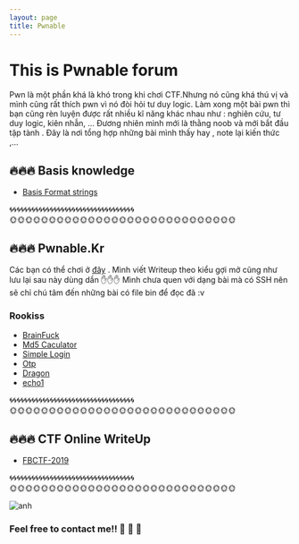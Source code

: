```yaml
---
layout: page
title: Pwnable
---
```

# This is Pwnable forum

Pwn là một phần khá là khó trong khi chơi CTF.Nhưng nó cũng khá thú vị và mình cũng rất thích pwn vì nó đòi hỏi tư duy logic. Làm xong một bài pwn thì bạn cũng rèn luyện được rất nhiều kĩ năng khác nhau như : nghiên cứu, tư duy logic, kiên nhẫn, ... Đương nhiên mình mới là thằng noob và mới bắt đầu tập tành . Đây là nơi tổng hợp những bài mình thấy hay  , note lại kiến thức ,... 

## 🔥🔥🔥 Basis knowledge 

  -  [Basis Format strings](https://hacmao.github.io/Pwnable/2019-06-03-stringformats/) 

🌀🌀🌀🌀🌀🌀🌀🌀🌀🌀🌀🌀🌀🌀🌀🌀🌀🌀🌀🌀🌀🌀🌀🌀🌀🌀🌀🌀🌀🌀🌀🌀🌀🌀  
🌞🌞🌞🌞🌞🌞🌞🌞🌞🌞🌞🌞🌞🌞🌞🌞🌞🌞🌞🌞🌞🌞🌞🌞🌞🌞🌞🌞🌞
      
      

## 🔥🔥🔥 Pwnable.Kr 
Các bạn có thể chơi ở [đây](https://pwnable.kr/play.php) . Mình viết Writeup theo kiểu gợi mở cũng như lưu lại sau này dùng dần ✋✋✋
Mình chưa quen với dạng bài mà có SSH nên sẽ chỉ chú tâm đến những bài có file bin để đọc đã :v 
### Rookiss
  - [BrainFuck](https://hacmao.github.io/2019-06-15-brainfuck/) 
  - [Md5 Caculator](https://hacmao.github.io/2019-06-16-md5Caculator/)
  - [Simple Login](https://hacmao.github.io/2019-06-17-simple-login/)
  - [Otp](https://hacmao.github.io/2019-06-17-Otp/)
  - [Dragon](https://hacmao.github.io/2019-06-17-Dragon/)
  - [echo1](https://hacmao.github.io/2019-06-18-echo1/)  

🌀🌀🌀🌀🌀🌀🌀🌀🌀🌀🌀🌀🌀🌀🌀🌀🌀🌀🌀🌀🌀🌀🌀🌀🌀🌀🌀🌀🌀🌀🌀🌀🌀🌀    
🌞🌞🌞🌞🌞🌞🌞🌞🌞🌞🌞🌞🌞🌞🌞🌞🌞🌞🌞🌞🌞🌞🌞🌞🌞🌞🌞🌞🌞      
         
## 🔥🔥🔥 CTF Online WriteUp 
  
 - [FBCTF-2019](https://hacmao.github.io/Pwnable/overfloat/2019-06-02-fbctf/)
 
🌀🌀🌀🌀🌀🌀🌀🌀🌀🌀🌀🌀🌀🌀🌀🌀🌀🌀🌀🌀🌀🌀🌀🌀🌀🌀🌀🌀🌀🌀🌀🌀🌀🌀  
🌞🌞🌞🌞🌞🌞🌞🌞🌞🌞🌞🌞🌞🌞🌞🌞🌞🌞🌞🌞🌞🌞🌞🌞🌞🌞🌞🌞🌞


![anh](https://sophosnews.files.wordpress.com/2016/07/red-bug-1200.jpg?w=780&h=408&crop=1)

### Feel free to contact me!! 🚩  🚩  🚩 
